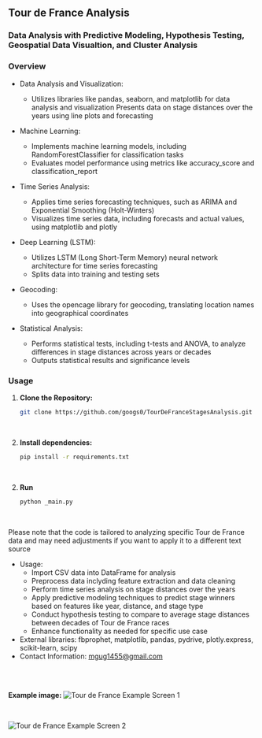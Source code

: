 ## Tour de France Analysis

### Data Analysis with Predictive Modeling, Hypothesis Testing, Geospatial Data Visualtion, and Cluster Analysis

### Overview
- Data Analysis and Visualization:
   - Utilizes libraries like pandas, seaborn, and matplotlib for data analysis and visualization
     Presents data on stage distances over the years using line plots and forecasting

- Machine Learning:
   - Implements machine learning models, including RandomForestClassifier for classification tasks
   - Evaluates model performance using metrics like accuracy_score and classification_report

- Time Series Analysis:
   - Applies time series forecasting techniques, such as ARIMA and Exponential Smoothing (Holt-Winters)
   - Visualizes time series data, including forecasts and actual values, using matplotlib and plotly

- Deep Learning (LSTM):
   - Utilizes LSTM (Long Short-Term Memory) neural network architecture for time series forecasting
   - Splits data into training and testing sets

- Geocoding:
   - Uses the opencage library for geocoding, translating location names into geographical coordinates

- Statistical Analysis:
   - Performs statistical tests, including t-tests and ANOVA, to analyze differences in stage distances across years or decades
   - Outputs statistical results and significance levels

### Usage
1. **Clone the Repository:**
   ```bash
   git clone https://github.com/googs0/TourDeFranceStagesAnalysis.git

<br>

2. **Install dependencies:**
   ```bash
   pip install -r requirements.txt

<br>

2. **Run**
   ```bash
   python _main.py

<br>

Please note that the code is tailored to analyzing specific Tour de France data and may need adjustments if you want to apply it to a different text source

- Usage:
  - Import CSV data into DataFrame for analysis
  - Preprocess data inclyding feature extraction and data cleaning
  - Perform time series analysis on stage distances over the years
  - Apply predictive modeling techniques to predict stage winners based on features like year, distance, and stage type
  - Conduct hypothesis testing to compare to average stage distances between decades of Tour de France races
  - Enhance functionality as needed for specific use case
- External libraries: fbprophet, matplotlib, pandas, pydrive, plotly.express, scikit-learn, scipy
- Contact Information: [mgug1455@gmail.com](mailto:mgug1455@gmail.com)
  
<br>
<br>

**Example image:**
![Tour de France Example Screen 1](/assets/tdf-screen1.png)

<br>

![Tour de France Example Screen 2](/assets/tdf-screen2.png)
